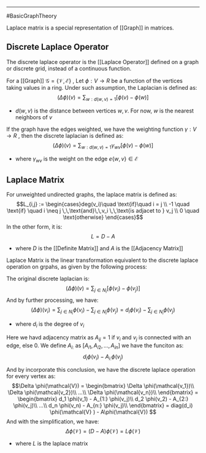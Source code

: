 ----
#BasicGraphTheory 

Laplace matrix is a special representation of [[Graph]] in matrices.

## Discrete Laplace Operator

The discrete laplace operator is the [[Laplace Operator]] defined on a graph or discrete grid, instead of a continuous function.

For a [[Graph]] $\mathcal{G = \{V,E\}}$ , Let $\phi : V \rightarrow R$ be a function of the vertices taking values in a ring. Under such assumption, the Laplacian is defined as:
$$(\Delta\phi)(v) = \sum _{w:d(w,v)=1} [\phi(v) - \phi(w)]$$
- $d(w,v)$ is the distance between vertices $w,v$. For now, $w$ is the nearest neighbors of $v$ 

If the graph have the edges weighted, we have the weighting function $\gamma : V \rightarrow R$ , then the discrete laplacian is defined as:
$$(\Delta\phi)(v) = \sum _{w:d(w,v)=1} \gamma_{wv}[\phi(v) - \phi(w)]$$
- where $\gamma_{wv}$ is the weight on the edge $e\{w,v\} \in \mathcal{E}$  

## Laplace Matrix

For unweighted undirected graphs, the laplace matrix is defined as:
$$L_{i,j} := \begin{cases}deg(v_i)\quad \text{if}\quad i = j \\
-1 \quad \text{if} \quad i \neq j \,\,\text{and}\,\,v_i \,\,\text{is adjacet to } v_j
\\
0 \quad \text{otherwise}
\end{cases}$$
In the other form, it is:
$$L = D-A$$
- where $D$ is the [[Definite Matrix]] and $A$ is the [[Adjacency Matrix]]

Laplace Matrix is the linear transformation equivalent to the discrete laplace operation on grpahs, as given by the following process:

The original discrete laplacian is:
$$(\Delta\phi)(v) = \sum _{j \in N_i} [\phi(v_i) - \phi(v_j)]$$
And by further processing, we have:
$$(\Delta\phi)(v_i) = \sum _{j \in N_i} \phi(v_i) -  \sum _{j \in N_i} \phi(v_j) = d_i \phi(v_i) - \sum _{j \in N_i} \phi(v_j)$$
- where $d_i$ is the degree of $v_i$

Here we havd adjacency matrix as $A_{ij} = 1$ if $v_i$ and $v_j$ is connected with an edge, else 0. 
We define $A_{i:}$ as $[A_{i1}, A_{i2}, ... , A_{in}]$
we have the funciton as:
$$d_i \phi(v_i) - A_{i:} \phi(v_j)$$

And by incorporate this conclusion, we have the discrete laplace operation for every vertex as:
$$\Delta \phi(\mathcal{V}) = \begin{bmatrix}
\Delta \phi(\mathcal{v_1})\\
\Delta \phi(\mathcal{v_2})\\
...\\
\Delta \phi(\mathcal{v_n})\\
\end{bmatrix} = \begin{bmatrix}
d_1 \phi(v_1) - A_{1:} \phi(v_j)\\
d_2 \phi(v_2) - A_{2:} \phi(v_j)\\
...\\
d_n \phi(v_n) - A_{n:} \phi(v_j)\\
\end{bmatrix} =
diag(d_i) \phi(\mathcal{V} ) - A\phi(\mathcal{V})
$$
And with the simplification, we have:
$$\Delta \phi(\mathcal{V}) = (D-A) \phi(\mathcal{V}) = L\phi(\mathcal{V})$$
- where $L$ is the laplace matrix
